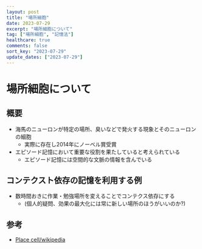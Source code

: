 ```yaml
---
layout: post
title: "場所細胞"
date: 2023-07-29
excerpt: "場所細胞について"
tag: ["場所細胞", "記憶法"]
healthcare: true
comments: false
sort_key: "2023-07-29"
update_dates: ["2023-07-29"]
---
```


# 場所細胞について

## 概要
 - 海馬のニューロンが特定の場所、臭いなどで発火する現象とそのニューロンの細胞
   - 実際に存在し2014年にノーベル賞受賞
 - エピソード記憶において重要な役割を果たしていると考えられている
   - エピソード記憶には空間的な文脈の情報を含んでいる
    
## コンテクスト依存の記憶を利用する例
 - 数時間おきに作業・勉強場所を変えることでコンテクス依存にする
   - (個人的疑問、効果の最大化には常に新しい場所のほうがいいのか?)

## 参考
 - [Place cell/wikipedia](https://en.wikipedia.org/wiki/Place_cell)
